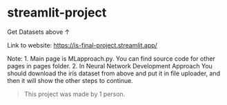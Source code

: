 # streamlit-project
Get Datasets above ↑

Link to website: https://is-final-project.streamlit.app/ 

Note: 1. Main page is MLapproach.py. You can find source code for other pages in pages folder.
2. In Neural Network Development Approach
You should download the iris dataset from above and put it in file uploader, and then it will show the other steps to continue.
> This project was made by 1 person.
